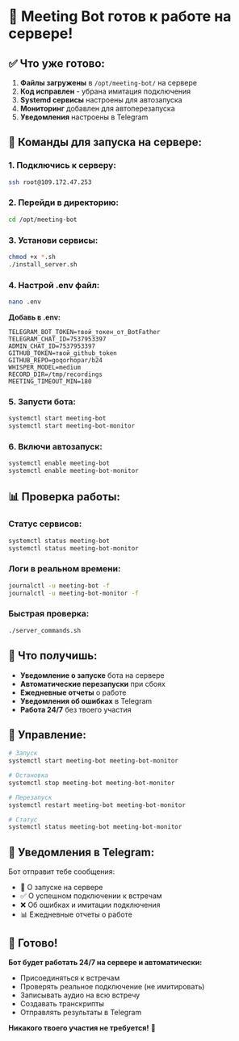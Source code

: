# 🎉 Meeting Bot готов к работе на сервере!

## ✅ Что уже готово:

1. **Файлы загружены** в `/opt/meeting-bot/` на сервере
2. **Код исправлен** - убрана имитация подключения
3. **Systemd сервисы** настроены для автозапуска
4. **Мониторинг** добавлен для автоперезапуска
5. **Уведомления** настроены в Telegram

## 🚀 Команды для запуска на сервере:

### 1. Подключись к серверу:
```bash
ssh root@109.172.47.253
```

### 2. Перейди в директорию:
```bash
cd /opt/meeting-bot
```

### 3. Установи сервисы:
```bash
chmod +x *.sh
./install_server.sh
```

### 4. Настрой .env файл:
```bash
nano .env
```

**Добавь в .env:**
```
TELEGRAM_BOT_TOKEN=твой_токен_от_BotFather
TELEGRAM_CHAT_ID=7537953397
ADMIN_CHAT_ID=7537953397
GITHUB_TOKEN=твой_github_token
GITHUB_REPO=goqorhopar/b24
WHISPER_MODEL=medium
RECORD_DIR=/tmp/recordings
MEETING_TIMEOUT_MIN=180
```

### 5. Запусти бота:
```bash
systemctl start meeting-bot
systemctl start meeting-bot-monitor
```

### 6. Включи автозапуск:
```bash
systemctl enable meeting-bot
systemctl enable meeting-bot-monitor
```

## 📊 Проверка работы:

### Статус сервисов:
```bash
systemctl status meeting-bot
systemctl status meeting-bot-monitor
```

### Логи в реальном времени:
```bash
journalctl -u meeting-bot -f
journalctl -u meeting-bot-monitor -f
```

### Быстрая проверка:
```bash
./server_commands.sh
```

## 🎯 Что получишь:

- **Уведомление о запуске** бота на сервере
- **Автоматические перезапуски** при сбоях
- **Ежедневные отчеты** о работе
- **Уведомления об ошибках** в Telegram
- **Работа 24/7** без твоего участия

## 🔧 Управление:

```bash
# Запуск
systemctl start meeting-bot meeting-bot-monitor

# Остановка
systemctl stop meeting-bot meeting-bot-monitor

# Перезапуск
systemctl restart meeting-bot meeting-bot-monitor

# Статус
systemctl status meeting-bot meeting-bot-monitor
```

## 📱 Уведомления в Telegram:

Бот отправит тебе сообщения:
- 🚀 О запуске на сервере
- ✅ О успешном подключении к встречам
- ❌ Об ошибках и имитации подключения
- 📊 Ежедневные отчеты о работе

## 🎉 Готово!

**Бот будет работать 24/7 на сервере и автоматически:**
- Присоединяться к встречам
- Проверять реальное подключение (не имитировать)
- Записывать аудио на всю встречу
- Создавать транскрипты
- Отправлять результаты в Telegram

**Никакого твоего участия не требуется!** 🎯
